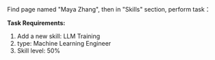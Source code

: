 Find page named "Maya Zhang", then in "Skills" section, perform task：

**Task Requirements:**
1. Add a new skill: LLM Training
2. type: Machine Learning Engineer
3. Skill level: 50%